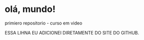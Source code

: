 # olá, mundo!
 primiero repositorio - curso em video

ESSA LIHNA EU ADICIONEI DIRETAMENTE DO SITE DO GITHUB.
